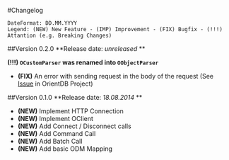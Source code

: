 #Changelog
```
DateFormat: DD.MM.YYYY
Legend: (NEW) New Feature - (IMP) Improvement - (FIX) Bugfix - (!!!) Attantion (e.g. Breaking Changes)
```

##Version 0.2.0
**Release date: *unreleased* **

**(!!!) `OCustomParser` was renamed into `OObjectParser`**

- **(FIX)** An error with sending request in the body of the request (See [Issue](https://github.com/orientechnologies/orientdb/issues/2694) in OrientDB Project)


##Version 0.1.0
**Release date: *18.08.2014* **

- **(NEW)** Implement HTTP Connection
- **(NEW)** Implement OClient
- **(NEW)** Add Connect / Disconnect calls
- **(NEW)** Add Command Call
- **(NEW)** Add Batch Call
- **(NEW)** Add basic ODM Mapping


